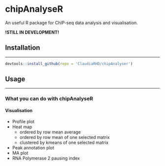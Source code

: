 # chipAnalyseR
An useful R package for ChIP-seq data analysis and visualisation.

**!STILL IN DEVELOPMENT!**

## Installation

---

```r
devtools::install_github(repo = 'ClaudiaRHD/chipAnalyser')
```

## Usage

---
### What you can do with chipAnalyseR 
#### Visualisation
* Profile plot
* Heat map
    * ordered by row mean average
    * ordered by row mean of one selected matrix
    * clustered by kmeans of one selected matrix
* Peak annotation plot
* MA plot
* RNA Polymerase 2 pausing index